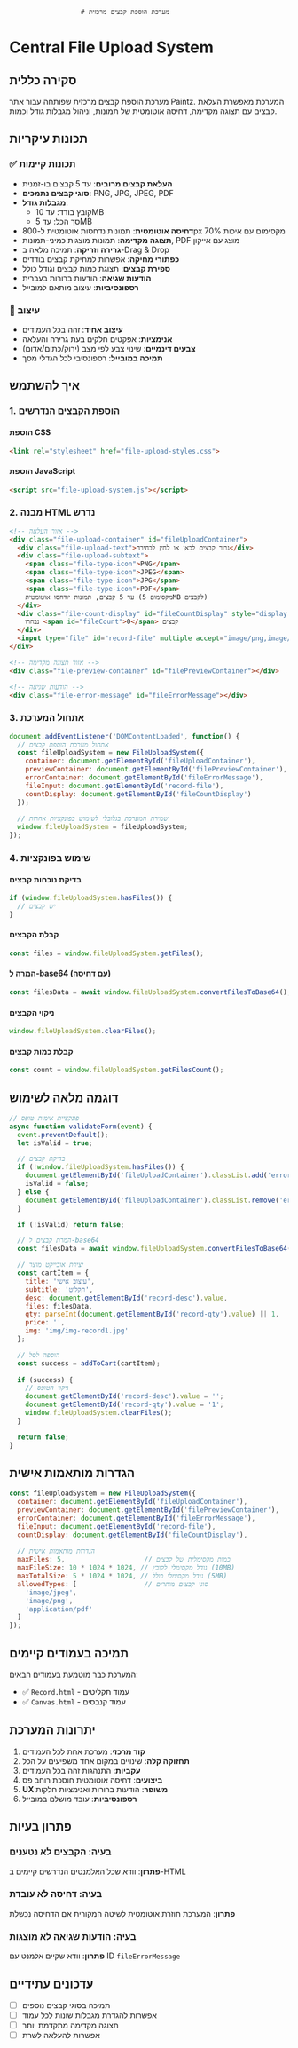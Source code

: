                       # מערכת הוספת קבצים מרכזית
# Central File Upload System

## סקירה כללית
מערכת הוספת קבצים מרכזית שפותחה עבור אתר Paintz. המערכת מאפשרת העלאת קבצים עם תצוגה מקדימה, דחיסה אוטומטית של תמונות, וניהול מגבלות גודל וכמות.

## תכונות עיקריות

### ✅ תכונות קיימות
- **העלאת קבצים מרובים**: עד 5 קבצים בו-זמנית
- **סוגי קבצים נתמכים**: PNG, JPG, JPEG, PDF
- **מגבלות גודל**: 
  - קובץ בודד: עד 10MB
  - סך הכל: עד 5MB
- **דחיסה אוטומטית**: תמונות נדחסות אוטומטית ל-800px מקסימום עם איכות 70%
- **תצוגה מקדימה**: תמונות מוצגות כמיני-תמונות, PDF מוצג עם אייקון
- **גרירה וזריקה**: תמיכה מלאה ב-Drag & Drop
- **כפתורי מחיקה**: אפשרות למחיקת קבצים בודדים
- **ספירת קבצים**: תצוגת כמות קבצים וגודל כולל
- **הודעות שגיאה**: הודעות ברורות בעברית
- **רספונסיביות**: עיצוב מותאם למובייל

### 🎨 עיצוב
- **עיצוב אחיד**: זהה בכל העמודים
- **אנימציות**: אפקטים חלקים בעת גרירה והעלאה
- **צבעים דינמיים**: שינוי צבע לפי מצב (ירוק/כתום/אדום)
- **תמיכה במובייל**: רספונסיבי לכל הגדלי מסך

## איך להשתמש

### 1. הוספת הקבצים הנדרשים

#### הוספת CSS
```html
<link rel="stylesheet" href="file-upload-styles.css">
```

#### הוספת JavaScript
```html
<script src="file-upload-system.js"></script>
```

### 2. מבנה HTML נדרש

```html
<!-- אזור העלאה -->
<div class="file-upload-container" id="fileUploadContainer">
  <div class="file-upload-text">גרור קבצים לכאן או לחץ לבחירה</div>
  <div class="file-upload-subtext">
    <span class="file-type-icon">PNG</span>
    <span class="file-type-icon">JPEG</span>
    <span class="file-type-icon">JPG</span>
    <span class="file-type-icon">PDF</span>
    עד 5 קבצים, תמונות יודחסו אוטומטית (מקסימום 5MB לקבצים)
  </div>
  <div class="file-count-display" id="fileCountDisplay" style="display:none;">
    נבחרו <span id="fileCount">0</span> קבצים
  </div>
  <input type="file" id="record-file" multiple accept="image/png,image/jpeg,application/pdf" style="display:none" />
</div>

<!-- אזור תצוגה מקדימה -->
<div class="file-preview-container" id="filePreviewContainer"></div>

<!-- הודעות שגיאה -->
<div class="file-error-message" id="fileErrorMessage"></div>
```

### 3. אתחול המערכת

```javascript
document.addEventListener('DOMContentLoaded', function() {
  // אתחול מערכת הוספת קבצים
  const fileUploadSystem = new FileUploadSystem({
    container: document.getElementById('fileUploadContainer'),
    previewContainer: document.getElementById('filePreviewContainer'),
    errorContainer: document.getElementById('fileErrorMessage'),
    fileInput: document.getElementById('record-file'),
    countDisplay: document.getElementById('fileCountDisplay')
  });
  
  // שמירת המערכת בגלובלי לשימוש בפונקציות אחרות
  window.fileUploadSystem = fileUploadSystem;
});
```

### 4. שימוש בפונקציות

#### בדיקת נוכחות קבצים
```javascript
if (window.fileUploadSystem.hasFiles()) {
  // יש קבצים
}
```

#### קבלת הקבצים
```javascript
const files = window.fileUploadSystem.getFiles();
```

#### המרה ל-base64 (עם דחיסה)
```javascript
const filesData = await window.fileUploadSystem.convertFilesToBase64();
```

#### ניקוי הקבצים
```javascript
window.fileUploadSystem.clearFiles();
```

#### קבלת כמות קבצים
```javascript
const count = window.fileUploadSystem.getFilesCount();
```

## דוגמה מלאה לשימוש

```javascript
// פונקציית אימות טופס
async function validateForm(event) {
  event.preventDefault();
  let isValid = true;

  // בדיקת קבצים
  if (!window.fileUploadSystem.hasFiles()) {
    document.getElementById('fileUploadContainer').classList.add('error');
    isValid = false;
  } else {
    document.getElementById('fileUploadContainer').classList.remove('error');
  }

  if (!isValid) return false;

  // המרת קבצים ל-base64
  const filesData = await window.fileUploadSystem.convertFilesToBase64();

  // יצירת אובייקט מוצר
  const cartItem = {
    title: 'עיצוב אישי',
    subtitle: 'תקליט',
    desc: document.getElementById('record-desc').value,
    files: filesData,
    qty: parseInt(document.getElementById('record-qty').value) || 1,
    price: '',
    img: 'img/img-record1.jpg'
  };

  // הוספה לסל
  const success = addToCart(cartItem);
  
  if (success) {
    // ניקוי הטופס
    document.getElementById('record-desc').value = '';
    document.getElementById('record-qty').value = '1';
    window.fileUploadSystem.clearFiles();
  }

  return false;
}
```

## הגדרות מותאמות אישית

```javascript
const fileUploadSystem = new FileUploadSystem({
  container: document.getElementById('fileUploadContainer'),
  previewContainer: document.getElementById('filePreviewContainer'),
  errorContainer: document.getElementById('fileErrorMessage'),
  fileInput: document.getElementById('record-file'),
  countDisplay: document.getElementById('fileCountDisplay'),
  
  // הגדרות מותאמות אישית
  maxFiles: 5,                    // כמות מקסימלית של קבצים
  maxFileSize: 10 * 1024 * 1024, // גודל מקסימלי לקובץ (10MB)
  maxTotalSize: 5 * 1024 * 1024, // גודל מקסימלי כולל (5MB)
  allowedTypes: [                 // סוגי קבצים מותרים
    'image/jpeg', 
    'image/png', 
    'application/pdf'
  ]
});
```

## תמיכה בעמודים קיימים

המערכת כבר מוטמעת בעמודים הבאים:
- ✅ `Record.html` - עמוד תקליטים
- ✅ `Canvas.html` - עמוד קנבסים

## יתרונות המערכת

1. **קוד מרכזי**: מערכת אחת לכל העמודים
2. **תחזוקה קלה**: שינויים במקום אחד משפיעים על הכל
3. **עקביות**: התנהגות זהה בכל העמודים
4. **ביצועים**: דחיסה אוטומטית חוסכת רוחב פס
5. **UX משופר**: הודעות ברורות ואנימציות חלקות
6. **רספונסיביות**: עובד מושלם במובייל

## פתרון בעיות

### בעיה: הקבצים לא נטענים
**פתרון**: וודא שכל האלמנטים הנדרשים קיימים ב-HTML

### בעיה: דחיסה לא עובדת
**פתרון**: המערכת חוזרת אוטומטית לשיטה המקורית אם הדחיסה נכשלת

### בעיה: הודעות שגיאה לא מוצגות
**פתרון**: וודא שקיים אלמנט עם ID `fileErrorMessage`

## עדכונים עתידיים

- [ ] תמיכה בסוגי קבצים נוספים
- [ ] אפשרות להגדרת מגבלות שונות לכל עמוד
- [ ] תצוגה מקדימה מתקדמת יותר
- [ ] אפשרות להעלאה לשרת 